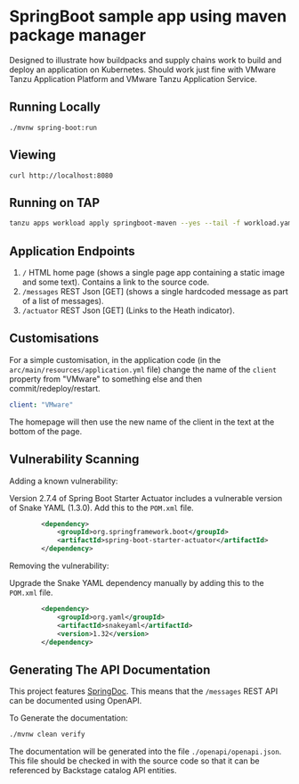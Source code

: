 # SpringBoot sample app using maven package manager

Designed to illustrate how buildpacks and supply chains work to build and deploy an application on Kubernetes. Should work just fine with VMware Tanzu Application Platform and VMware Tanzu Application Service.

## Running Locally

`./mvnw spring-boot:run`

## Viewing

`curl http://localhost:8080`

## Running on TAP

```bash
tanzu apps workload apply springboot-maven --yes --tail -f workload.yaml
```

## Application Endpoints

1. `/`  HTML home page (shows a single page app containing a static image and some text). Contains a link to the source code.
1. `/messages` REST Json [GET] (shows a single hardcoded message as part of a list of messages).
1. `/actuator` REST Json [GET] (Links to the Heath indicator).

## Customisations

For a simple customisation, in the application code (in the `arc/main/resources/application.yml` file) change the name of the `client` property from "VMware" to something else and then commit/redeploy/restart.

```yaml
client: "VMware"
```

The homepage will then use the new name of the client in the text at the bottom of the page.

## Vulnerability Scanning

Adding a known vulnerability:

Version 2.7.4 of Spring Boot Starter Actuator includes a vulnerable version of Snake YAML (1.3.0). Add this to the `POM.xml` file.

```xml
		<dependency>
			<groupId>org.springframework.boot</groupId>
			<artifactId>spring-boot-starter-actuator</artifactId>
		</dependency>
```

Removing the vulnerability:

Upgrade the Snake YAML dependency manually by adding this to the `POM.xml` file.

```xml
		<dependency>
			<groupId>org.yaml</groupId>
			<artifactId>snakeyaml</artifactId>
			<version>1.32</version>
		</dependency>
```

## Generating The API Documentation

This project features [SpringDoc](https://springdoc.org/). This means that the `/messages` REST API can be documented using OpenAPI.

To Generate the documentation:

```bash
./mvnw clean verify
```

The documentation will be generated into the file `./openapi/openapi.json`. This file should be checked in with the source code so that it can be referenced by Backstage catalog API entities.
